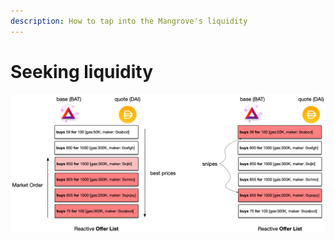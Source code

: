 ```yaml
---
description: How to tap into the Mangrove's liquidity
---
```


# Seeking liquidity

![Basic Offer Taking: Market Order or Sniping](../.gitbook/assets/offerTaking.png)
